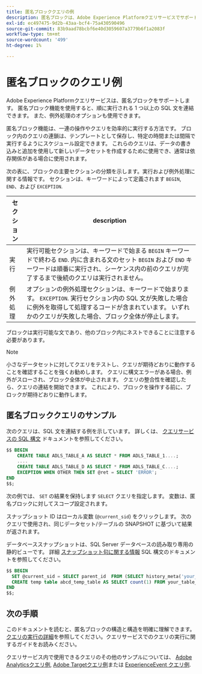 ```yaml
---
title: 匿名ブロッククエリの例
description: 匿名ブロックは、Adobe Experience Platformクエリサービスでサポートされる SQL 構文で、一連のクエリを効率的に実行できます
exl-id: ec497475-9d2b-43aa-bcf4-75a430590496
source-git-commit: 83b9aad78bcbf6e40d3059607a3779b6f1a2083f
workflow-type: tm+mt
source-wordcount: '499'
ht-degree: 1%

---
```


# 匿名ブロックのクエリ例

Adobe Experience Platformクエリサービスは、匿名ブロックをサポートします。 匿名ブロック機能を使用すると、順に実行される 1 つ以上の SQL 文を連結できます。 また、例外処理のオプションも使用できます。

匿名ブロック機能は、一連の操作やクエリを効率的に実行する方法です。 ブロック内のクエリの連鎖は、テンプレートとして保存し、特定の時間または間隔で実行するようにスケジュール設定できます。 これらのクエリは、データの書き込みと追加を使用して新しいデータセットを作成するために使用でき、通常は依存関係がある場合に使用されます。

次の表に、ブロックの主要セクションの分類を示します。実行および例外処理に関する情報です。 セクションは、キーワードによって定義されます `BEGIN`, `END`、および `EXCEPTION`.

| セクション | description |
|---|---|
| 実行 | 実行可能セクションは、キーワードで始まる `BEGIN` キーワードで終わる `END`. 内に含まれる文のセット `BEGIN` および `END` キーワードは順番に実行され、シーケンス内の前のクエリが完了するまで後続のクエリは実行されません。 |
| 例外処理 | オプションの例外処理セクションは、キーワードで始まります。 `EXCEPTION`. 実行セクション内の SQL 文が失敗した場合に例外を取得して処理するコードが含まれています。 いずれかのクエリが失敗した場合、ブロック全体が停止します。 |

ブロックは実行可能な文であり、他のブロック内にネストできることに注意する必要があります。

>[!NOTE]
>
> 小さなデータセットに対してクエリをテストし、クエリが期待どおりに動作することを確認することを強くお勧めします。 クエリに構文エラーがある場合、例外がスローされ、ブロック全体が中止されます。 クエリの整合性を確認したら、クエリの連結を開始できます。 これにより、ブロックを操作する前に、ブロックが期待どおりに動作します。

## 匿名ブロッククエリのサンプル

次のクエリは、SQL 文を連結する例を示しています。 詳しくは、 [クエリサービスの SQL 構文](../sql/syntax.md) ドキュメントを参照してください。

```SQL
$$ BEGIN
    CREATE TABLE ADLS_TABLE_A AS SELECT * FROM ADLS_TABLE_1....;
    ....
    CREATE TABLE ADLS_TABLE_D AS SELECT * FROM ADLS_TABLE_C....; 
    EXCEPTION WHEN OTHER THEN SET @ret = SELECT 'ERROR';
END
$$;
```

次の例では、 `SET` の結果を保持します `SELECT` クエリを指定します。 変数は、匿名ブロックに対してスコープ設定されます。

スナップショット ID はローカル変数 (`@current_sid`) をクリックします。 次のクエリで使用され、同じデータセット/テーブルの SNAPSHOT に基づいて結果が返されます。

データベーススナップショットは、SQL Server データベースの読み取り専用の静的ビューです。 詳細 [スナップショット句に関する情報](../sql/syntax.md#SNAPSHOT-clause) SQL 構文のドキュメントを参照してください。

```SQL
$$ BEGIN                                             
  SET @current_sid = SELECT parent_id  FROM (SELECT history_meta('your_table_name')) WHERE  is_current = true;
  CREATE temp table abcd_temp_table AS SELECT count(1) FROM your_table_name  SNAPSHOT SINCE @current_sid;                                                                                           
END
$$;
```

## 次の手順

このドキュメントを読むと、匿名ブロックの構造と構造を明確に理解できます。 [クエリの実行の詳細](./writing-queries.md)を参照してください。クエリサービスでのクエリの実行に関するガイドをお読みください。

クエリサービス内で使用できるクエリのその他のサンプルについては、 [Adobe Analyticsクエリ例](./adobe-analytics.md), [Adobe Targetクエリ例](./adobe-target.md)または [ExperienceEvent クエリ例](./experience-event-queries.md).
